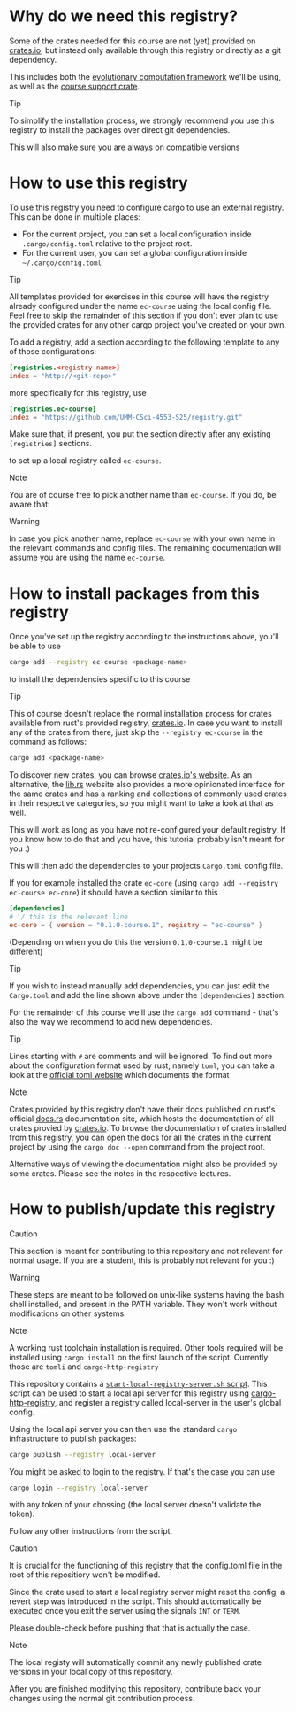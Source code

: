 # Why do we need this registry?

Some of the crates needed for this course are not (yet) provided on [crates.io](https://crates.io), but instead only available through this registry or directly as a git dependency.

This includes both the [evolutionary computation framework](https://github.com/unhindered-ec/unhindered-ec) we'll be using, as well as the [course support crate](https://github.com/UMM-CSci-4553-S25/course-helpers).

> [!TIP]
> To simplify the installation process, we strongly recommend you use this registry to install the packages over direct git dependencies.
>
> This will also make sure you are always on compatible versions

# How to use this registry

To use this registry you need to configure cargo to use an external registry. This can be done in multiple places:

- For the current project, you can set a local configuration inside `.cargo/config.toml` relative to the project root.
- For the current user, you can set a global configuration inside `~/.cargo/config.toml`

> [!TIP]
> All templates provided for exercises in this course will have the registry already configured under the name `ec-course` using the local config file.
> Feel free to skip the remainder of this section if you don't ever plan to use the provided crates for any other cargo project you've created on your own.

To add a registry, add a section according to the following template to any of those configurations:

```toml
[registries.<registry-name>]
index = "http://<git-repo>"
```

more specifically for this registry, use

```toml
[registries.ec-course]
index = "https://github.com/UMM-CSci-4553-S25/registry.git"
```

Make sure that, if present, you put the section directly after any existing `[registries]` sections.

to set up a local registry called `ec-course`.

> [!NOTE]
> You are of course free to pick another name than `ec-course`. If you do, be aware that:

> [!WARNING]
> In case you pick another name, replace `ec-course` with your own name in the relevant commands and config files. The remaining documentation will assume you are using the name `ec-course`.

# How to install packages from this registry

Once you've set up the registry according to the instructions above, you'll be able to use

```bash
cargo add --registry ec-course <package-name>
```

to install the dependencies specific to this course

> [!TIP]
> This of course doesn't replace the normal installation process for crates available from rust's provided registry, [crates.io](https://crates.io).
> In case you want to install any of the crates from there, just skip the `--registry ec-course` in the command as follows:
>
> ```bash
> cargo add <package-name>
> ```
>
> To discover new crates, you can browse [crates.io's website](https://crates.io). As an alternative, the [lib.rs](https://lib.rs) website also provides a more opinionated interface for the same crates and has a ranking and collections of commonly used crates in their respective categories, so you might want to take a look at that as well.
>
> This will work as long as you have not re-configured your default registry. If you know how to do that and you have, this tutorial probably isn't meant for you :)

This will then add the dependencies to your projects `Cargo.toml` config file.

If you for example installed the crate `ec-core` (using `cargo add --registry ec-course ec-core`) it should have a section similar to this

```toml
[dependencies]
# \/ this is the relevant line
ec-core = { version = "0.1.0-course.1", registry = "ec-course" }
```

(Depending on when you do this the version `0.1.0-course.1` might be different)

> [!TIP]
> If you wish to instead manually add dependencies, you can just edit the `Cargo.toml` and add the line shown above under the `[dependencies]` section.
>
> For the remainder of this course we'll use the `cargo add` command - that's also the way we recommend to add new dependencies.


> [!TIP]
> Lines starting with `#` are comments and will be ignored. To find out more about the configuration format used by rust, namely `toml`, you can take a look at the [official toml website](https://toml.io/en/) which documents the format

> [!NOTE]
> Crates provided by this registry don't have their docs published on rust's official [docs.rs](https://docs.rs) documentation site, which hosts the documentation of all crates provied by [crates.io](https://crates.io). To browse the documentation of crates installed from this registry, you can open the docs for all the crates in the current project by using the `cargo doc --open` command from the project root.
>
> Alternative ways of viewing the documentation might also be provided by some crates. Please see the notes in the respective lectures. 

# How to publish/update this registry
> [!CAUTION]
> This section is meant for contributing to this repository and not relevant for normal usage. If you are a student, this is probably not relevant for you :)

> [!WARNING]
> These steps are meant to be followed on unix-like systems having the bash shell installed, and present in the PATH variable.
> They won't work without modifications on other systems.

> [!NOTE]
> A working rust toolchain installation is required. Other tools required will be installed using `cargo install` on the first launch of the script. Currently those are `tomli` and `cargo-http-registry`

This repository contains a [`start-local-registry-server.sh` script](start-local-registry-server.sh). This script can be used to start a local api server for this registry using [cargo-http-registry](https://github.com/d-e-s-o/cargo-http-registry), and register a registry called local-server in the user's global config. 

Using the local api server you can then use the standard `cargo` infrastructure to publish packages:

```bash
cargo publish --registry local-server
```

You might be asked to login to the registry. If that's the case you can use

```bash
cargo login --registry local-server
```

with any token of your chossing (the local server doesn't validate the token).

Follow any other instructions from the script.

> [!CAUTION]
> It is crucial for the functioning of this registry that the config.toml file in the root of this repositiory won't be modified.
>
> Since the crate used to start a local registry server might reset the config, a revert step was introduced in the script. This should automatically be executed once you exit the server using the signals `INT` or `TERM`.
>
> Please double-check before pushing that that is actually the case.

> [!NOTE]
> The local registy will automatically commit any newly published crate versions in your local copy of this repository.

After you are finished modifying this repository, contribute back your changes using the normal git contribution process.
